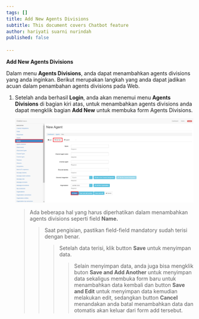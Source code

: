 ```yaml
---
tags: []
title: Add New Agents Divisions
subtitle: This document covers Chatbot feature
author: hariyati suarni nurindah
published: false

---
```

**Add New Agents Divisions**

Dalam menu **Agents Divisions**, anda dapat menambahkan agents divisions yang anda inginkan. Berikut merupakan langkah yang anda dapat jadikan acuan dalam penambahan agents divisions pada Web.

1. Setelah anda berhasil **Login**, anda akan menemui menu **Agents Divisions** di bagian kiri atas, untuk menambahkan agents divisions anda dapat mengklik bagian **Add New** untuk membuka form Agents Divisions.

   ![](/uploads/agents1.PNG)

   > Ada beberapa hal yang harus diperhatikan dalam menambahkan agents divisions seperti field **Name.**
   >
   > > Saat pengisian, pastikan field-field mandatory sudah terisi dengan benar.
   > >
   > > > Setelah data terisi, klik button **Save** untuk menyimpan data.
   > > >
   > > > > Selain menyimpan data, anda juga bisa mengklik buton **Save and Add Another** untuk menyimpan data sekaligus membuka form baru untuk menambahkan data kembali dan button **Save and Edit** untuk menyimpan data kemudian melakukan edit, sedangkan button **Cancel** menandakan anda batal menambahkan data dan otomatis akan keluar dari form add tersebut.